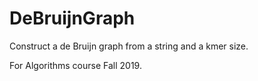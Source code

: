 # DeBruijnGraph
Construct a de Bruijn graph from a string and a kmer size.

For Algorithms course Fall 2019.
